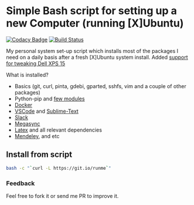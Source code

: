 # Simple Bash script for setting up a new Computer (running [X]Ubuntu)
[![Codacy Badge](https://api.codacy.com/project/badge/Grade/43713e0b78f547e8912ff05c9350cffb)](https://app.codacy.com/app/mmphego/xubuntu-pkg-installer?utm_source=github.com&utm_medium=referral&utm_content=mmphego/xubuntu-pkg-installer&utm_campaign=Badge_Grade_Dashboard)
[![Build Status](https://travis-ci.com/mmphego/new-computer.svg?branch=master)](https://travis-ci.com/mmphego/new-computer)

My personal system set-up script which installs most of the packages I need on a daily basis after a fresh [X]Ubuntu system install. Added [support for tweaking Dell XPS 15](http://github.com/mmphego/dell-xps-9570-ubuntu-respin/)

What is installed?
-  Basics (git, curl, pinta, gdebi, gparted, sshfs, vim and a couple of other packages)
-  Python-pip and [few modules](pip-requirements.txt)
-  [Docker](https://www.docker.com/)
-  [VSCode](https://code.visualstudio.com) and [Sublime-Text](www.sublimetext.com/3)
-  [Slack](https://slack.com)
-  [Megasync](https://mega.nz)
-  [Latex]() and all relevant dependencies
-  [Mendeley](https://www.mendeley.com), and etc

## Install from script

```bash
bash -c "`curl -L https://git.io/runme`"
```

### Feedback

Feel free to fork it or send me PR to improve it.
